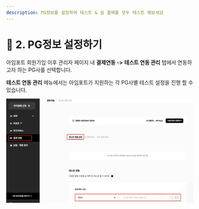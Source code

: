 ```yaml
---
description: PG정보를 설정하여 테스트 & 실 결제를 모두 테스트 해보세요
---
```


# 🧷 2. PG정보 설정하기

아임포트 회원가입 이후 관리자 페이지 내 **결제연동** **->** **테스트 연동 관리** 탭에서 연동하고자 하는 PG사를 선택합니다.

**테스트 연동 관리** 메뉴에서는 아임포트가 지원하는 각 PG사별 테스트 설정을 진행 할 수 있습니다.

![화면예시](<../../.gitbook/assets/image (16) (1).png>)

